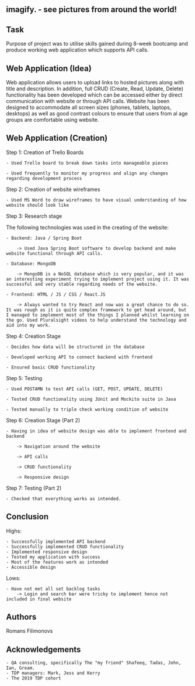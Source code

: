 imagify. - see pictures from around the world!
-----------------------

Task 
-----------
Purpose of project was to utilise skills gained during 8-week bootcamp and produce working web application which supports API calls.

Web Application (Idea)
-----------
Web application allows users to upload links to hosted pictures along with title and description. In addition, full CRUD (Create, Read, Update, Delete) functionality has been developed which can be accessed either by direct communication with website or through API calls. Website has been designed to accommodate all screen sizes (phones, tablets, laptops, desktops) as well as good contrast colours to ensure that users from al age groups are comfortable using website.

Web Application (Creation)
-----------
Step 1: Creation of Trello Boards

    - Used Trello board to break down tasks into manageable pieces

    - Used frequently to monitor my progress and align any changes regarding development process

Step 2: Creation of website wireframes

    - Used MS Word to draw wireframes to have visual understanding of how website should look like

Step 3: Research stage

The following technologies was used in the creating of the website:

    - Backend: Java / Spring Boot

        -> Used Java Spring Boot software to develop backend and make website functional through API calls.

    - Database: MongoDB 

        -> MongoDB is a NoSQL database which is very popular, and it was an interesting experiment trying to implement project using it. It was successful and very stable regarding needs of the website.

    - Frontend: HTML / JS / CSS / React.JS

        -> Always wanted to try React and now was a great chance to do so. It was rough as it is quite complex framework to get head around, but I managed to implement most of the things I planned whilst learning on the go. Used Pluralsight videos to help understand the technology and aid into my work.


Step 4: Creation Stage

    - Decides how data will be structured in the database

    - Developed working API to connect backend with frontend

    - Ensured basic CRUD functionality 

Step 5: Testing

    - Used POSTAMN to test API calls (GET, POST, UPDATE, DELETE)

    - Tested CRUD functionality using JUnit and Mockito suite in Java
    
    - Tested manually to triple check working condition of website


Step 6: Creation Stage (Part 2)

    - Having in idea of website design was able to implement frontend and backend

        -> Navigation around the website

        -> API calls
        
        -> CRUD functionality
        
        -> Responsive design


Step 7: Testing (Part 2)

    - Checked that everything works as intended.


Conclusion
-----------

Highs:

    - Successfully implemented API backend
    - Successfully implemented CRUD functionality
    - Implemented responsive design
    - Tested my application with success
    - Most of the features work as intended
    - Accessible design

Lows:

    - Have not met all set backlog tasks
        -> Login and search bar were tricky to implement hence not included in final website



Authors
-----------

Romans Filimonovs


Acknowledgements
-----------

    - QA consulting, specifically The "my friend" Shafeeq, Tadas, John, Ian, Gream.
    - TDP managers: Mark, Jess and Kerry
    - The 2019 TDP cohort
